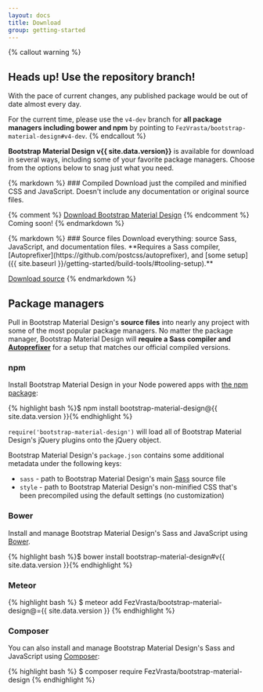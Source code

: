 ```yaml
---
layout: docs
title: Download
group: getting-started
---
```


{% callout warning %}
## **Heads up! Use the repository branch!**

With the pace of current changes, any published package would be out of date almost every day.

For the current time, please use the `v4-dev` branch for **all package managers including bower and npm** by pointing to `FezVrasta/bootstrap-material-design#v4-dev`.
{% endcallout %}



**Bootstrap Material Design v{{ site.data.version}}** is available for download in several ways, including some of your favorite package managers. Choose from the options below to snag just what you need.

<div class="row m-t-md">
  <div class="col-sm-6">
{% markdown %}
### Compiled
Download just the compiled and minified CSS and JavaScript. Doesn't include any documentation or original source files.

{% comment %}
<a href="{{ site.data.download.dist }}" class="btn btn-bs btn-outline" onclick="ga('send', 'event', 'Getting started', 'Download', 'Download compiled');">Download Bootstrap Material Design</a>
{% endcomment %}
<span class="text-muted">Coming soon!</span>
{% endmarkdown %}
  </div>
  <div class="col-sm-6">
{% markdown %}
### Source files
Download everything: source Sass, JavaScript, and documentation files. **Requires a Sass compiler, [Autoprefixer](https://github.com/postcss/autoprefixer), and [some setup]({{ site.baseurl }}/getting-started/build-tools/#tooling-setup).**

<a href="{{ site.data.download.source }}" class="btn btn-bs btn-outline" onclick="ga('send', 'event', 'Getting started', 'Download', 'Download source');">Download source</a>
{% endmarkdown %}
  </div>
</div>

## Package managers

Pull in Bootstrap Material Design's **source files** into nearly any project with some of the most popular package managers. No matter the package manager, Bootstrap Material Design will **require a Sass compiler and [Autoprefixer](https://github.com/postcss/autoprefixer)** for a setup that matches our official compiled versions.

### npm

Install Bootstrap Material Design in your Node powered apps with [the npm package](https://www.npmjs.org/package/bootstrap):

{% highlight bash %}$ npm install bootstrap-material-design@{{ site.data.version }}{% endhighlight %}

`require('bootstrap-material-design')` will load all of Bootstrap Material Design's jQuery plugins onto the jQuery object.

Bootstrap Material Design's `package.json` contains some additional metadata under the following keys:

- `sass` - path to Bootstrap Material Design's main [Sass](http://sass-lang.com/) source file
- `style` - path to Bootstrap Material Design's non-minified CSS that's been precompiled using the default settings (no customization)

### Bower

Install and manage Bootstrap Material Design's Sass and JavaScript using [Bower](http://bower.io).

{% highlight bash %}$ bower install bootstrap-material-design#v{{ site.data.version }}{% endhighlight %}

### Meteor

{% highlight bash %}
$ meteor add FezVrasta/bootstrap-material-design@={{ site.data.version }}
{% endhighlight %}

### Composer

You can also install and manage Bootstrap Material Design's Sass and JavaScript using [Composer](https://getcomposer.org):

{% highlight bash %}
$ composer require FezVrasta/bootstrap-material-design
{% endhighlight %}
